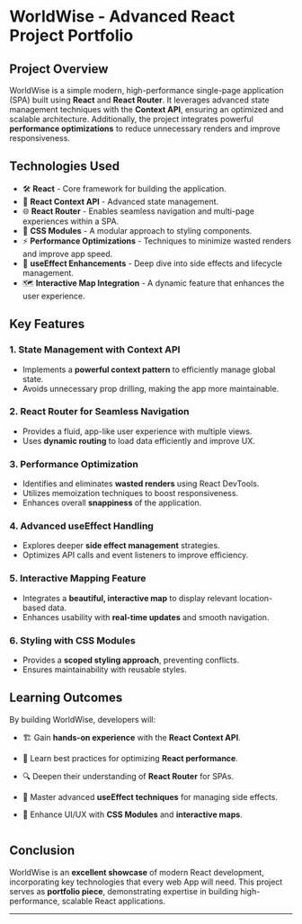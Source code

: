 # WorldWise - Advanced React Project Portfolio

## Project Overview
WorldWise is a simple modern, high-performance single-page application (SPA) built using **React** and **React Router**. It leverages advanced state management techniques with the **Context API**, ensuring an optimized and scalable architecture. Additionally, the project integrates powerful **performance optimizations** to reduce unnecessary renders and improve responsiveness.

## Technologies Used
- 🛠 **React** - Core framework for building the application.
- 🔗 **React Context API** - Advanced state management.
- 🌐 **React Router** - Enables seamless navigation and multi-page experiences within a SPA.
- 🎨 **CSS Modules** - A modular approach to styling components.
- ⚡ **Performance Optimizations** - Techniques to minimize wasted renders and improve app speed.
- 🔄 **useEffect Enhancements** - Deep dive into side effects and lifecycle management.
- 🗺 **Interactive Map Integration** - A dynamic feature that enhances the user experience.

## Key Features
### 1. **State Management with Context API**
- Implements a **powerful context pattern** to efficiently manage global state.
- Avoids unnecessary prop drilling, making the app more maintainable.

### 2. **React Router for Seamless Navigation**
- Provides a fluid, app-like user experience with multiple views.
- Uses **dynamic routing** to load data efficiently and improve UX.

### 3. **Performance Optimization**
- Identifies and eliminates **wasted renders** using React DevTools.
- Utilizes memoization techniques to boost responsiveness.
- Enhances overall **snappiness** of the application.

### 4. **Advanced useEffect Handling**
- Explores deeper **side effect management** strategies.
- Optimizes API calls and event listeners to improve efficiency.

### 5. **Interactive Mapping Feature**
- Integrates a **beautiful, interactive map** to display relevant location-based data.
- Enhances usability with **real-time updates** and smooth navigation.

### 6. **Styling with CSS Modules**
- Provides a **scoped styling approach**, preventing conflicts.
- Ensures maintainability with reusable styles.

## Learning Outcomes
By building WorldWise, developers will:
- 🏗 Gain **hands-on experience** with the **React Context API**.
- 🚀 Learn best practices for optimizing **React performance**.
- 🔍 Deepen their understanding of **React Router** for SPAs.
- 📌 Master advanced **useEffect techniques** for managing side effects.
- 🎨 Enhance UI/UX with **CSS Modules** and **interactive maps**.

   ```

## Conclusion
WorldWise is an **excellent showcase** of modern React development, incorporating key technologies that every web App will need. This project serves as **portfolio piece**, demonstrating expertise in building high-performance, scalable React applications.

---



